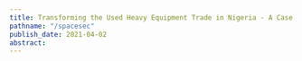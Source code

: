 ```yaml
---
title: Transforming the Used Heavy Equipment Trade in Nigeria - A Case for Digital Marketplaces in Sub-Saharan Africa's Construction Industry
pathname: "/spacesec"
publish_date: 2021-04-02
abstract: 
---
```

